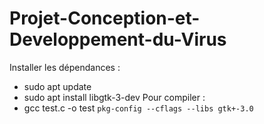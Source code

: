 # Projet-Conception-et-Developpement-du-Virus

Installer les dépendances : 
-	sudo apt update
-	sudo apt install libgtk-3-dev
Pour compiler : 
-	gcc test.c -o test `pkg-config --cflags --libs gtk+-3.0`

